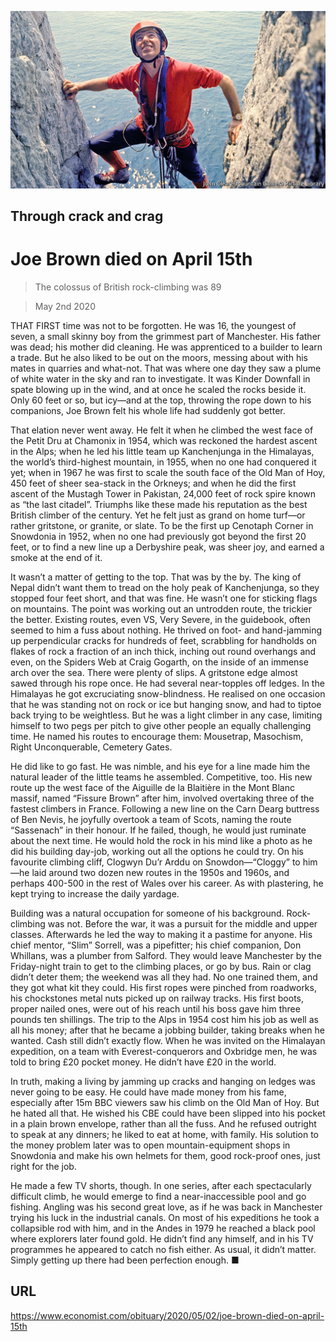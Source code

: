 ![](./images/20200502_OBP001_0.jpg)

## Through crack and crag

# Joe Brown died on April 15th

> The colossus of British rock-climbing was 89

> May 2nd 2020

THAT FIRST time was not to be forgotten. He was 16, the youngest of seven, a small skinny boy from the grimmest part of Manchester. His father was dead; his mother did cleaning. He was apprenticed to a builder to learn a trade. But he also liked to be out on the moors, messing about with his mates in quarries and what-not. That was where one day they saw a plume of white water in the sky and ran to investigate. It was Kinder Downfall in spate blowing up in the wind, and at once he scaled the rocks beside it. Only 60 feet or so, but icy—and at the top, throwing the rope down to his companions, Joe Brown felt his whole life had suddenly got better.

That elation never went away. He felt it when he climbed the west face of the Petit Dru at Chamonix in 1954, which was reckoned the hardest ascent in the Alps; when he led his little team up Kanchenjunga in the Himalayas, the world’s third-highest mountain, in 1955, when no one had conquered it yet; when in 1967 he was first to scale the south face of the Old Man of Hoy, 450 feet of sheer sea-stack in the Orkneys; and when he did the first ascent of the Mustagh Tower in Pakistan, 24,000 feet of rock spire known as “the last citadel”. Triumphs like these made his reputation as the best British climber of the century. Yet he felt just as grand on home turf—or rather gritstone, or granite, or slate. To be the first up Cenotaph Corner in Snowdonia in 1952, when no one had previously got beyond the first 20 feet, or to find a new line up a Derbyshire peak, was sheer joy, and earned a smoke at the end of it.

It wasn’t a matter of getting to the top. That was by the by. The king of Nepal didn’t want them to tread on the holy peak of Kanchenjunga, so they stopped four feet short, and that was fine. He wasn’t one for sticking flags on mountains. The point was working out an untrodden route, the trickier the better. Existing routes, even VS, Very Severe, in the guidebook, often seemed to him a fuss about nothing. He thrived on foot- and hand-jamming up perpendicular cracks for hundreds of feet, scrabbling for handholds on flakes of rock a fraction of an inch thick, inching out round overhangs and even, on the Spiders Web at Craig Gogarth, on the inside of an immense arch over the sea. There were plenty of slips. A gritstone edge almost sawed through his rope once. He had several near-topples off ledges. In the Himalayas he got excruciating snow-blindness. He realised on one occasion that he was standing not on rock or ice but hanging snow, and had to tiptoe back trying to be weightless. But he was a light climber in any case, limiting himself to two pegs per pitch to give other people an equally challenging time. He named his routes to encourage them: Mousetrap, Masochism, Right Unconquerable, Cemetery Gates.

He did like to go fast. He was nimble, and his eye for a line made him the natural leader of the little teams he assembled. Competitive, too. His new route up the west face of the Aiguille de la Blaitière in the Mont Blanc massif, named “Fissure Brown” after him, involved overtaking three of the fastest climbers in France. Following a new line on the Carn Dearg buttress of Ben Nevis, he joyfully overtook a team of Scots, naming the route “Sassenach” in their honour. If he failed, though, he would just ruminate about the next time. He would hold the rock in his mind like a photo as he did his building day-job, working out all the options he could try. On his favourite climbing cliff, Clogwyn Du’r Arddu on Snowdon—“Cloggy” to him—he laid around two dozen new routes in the 1950s and 1960s, and perhaps 400-500 in the rest of Wales over his career. As with plastering, he kept trying to increase the daily yardage.

Building was a natural occupation for someone of his background. Rock-climbing was not. Before the war, it was a pursuit for the middle and upper classes. Afterwards he led the way to making it a pastime for anyone. His chief mentor, “Slim” Sorrell, was a pipefitter; his chief companion, Don Whillans, was a plumber from Salford. They would leave Manchester by the Friday-night train to get to the climbing places, or go by bus. Rain or clag didn’t deter them; the weekend was all they had. No one trained them, and they got what kit they could. His first ropes were pinched from roadworks, his chockstones metal nuts picked up on railway tracks. His first boots, proper nailed ones, were out of his reach until his boss gave him three pounds ten shillings. The trip to the Alps in 1954 cost him his job as well as all his money; after that he became a jobbing builder, taking breaks when he wanted. Cash still didn’t exactly flow. When he was invited on the Himalayan expedition, on a team with Everest-conquerors and Oxbridge men, he was told to bring £20 pocket money. He didn’t have £20 in the world.

In truth, making a living by jamming up cracks and hanging on ledges was never going to be easy. He could have made money from his fame, especially after 15m BBC viewers saw his climb on the Old Man of Hoy. But he hated all that. He wished his CBE could have been slipped into his pocket in a plain brown envelope, rather than all the fuss. And he refused outright to speak at any dinners; he liked to eat at home, with family. His solution to the money problem later was to open mountain-equipment shops in Snowdonia and make his own helmets for them, good rock-proof ones, just right for the job.

He made a few TV shorts, though. In one series, after each spectacularly difficult climb, he would emerge to find a near-inaccessible pool and go fishing. Angling was his second great love, as if he was back in Manchester trying his luck in the industrial canals. On most of his expeditions he took a collapsible rod with him, and in the Andes in 1979 he reached a black pool where explorers later found gold. He didn’t find any himself, and in his TV programmes he appeared to catch no fish either. As usual, it didn’t matter. Simply getting up there had been perfection enough. ■

## URL

https://www.economist.com/obituary/2020/05/02/joe-brown-died-on-april-15th
